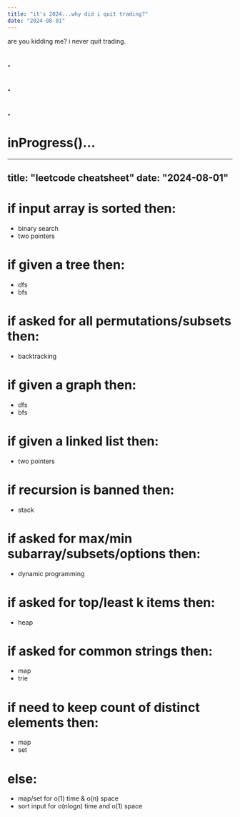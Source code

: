 ```yaml
---
title: "it's 2024...why did i quit trading?"
date: "2024-08-01"
---
```


are you kidding me? i never quit trading.

## .

## .

## .

# inProgress()...









---
title: "leetcode cheatsheet"
date: "2024-08-01"
---

# if input array is sorted then:

- binary search
- two pointers

# if given a tree then:

- dfs
- bfs

# if asked for all permutations/subsets then:

- backtracking

# if given a graph then:

- dfs
- bfs

# if given a linked list then:

- two pointers

# if recursion is banned then:

- stack

# if asked for max/min subarray/subsets/options then:

- dynamic programming

# if asked for top/least k items then:

- heap

# if asked for common strings then:

- map
- trie

# if need to keep count of distinct elements then:

- map
- set

# else:

- map/set for o(1) time & o(n) space
- sort input for o(nlogn) time and o(1) space
